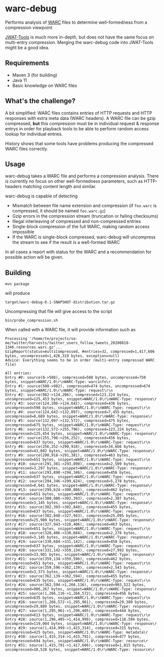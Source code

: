 # warc-debug

Performs analysis of [WARC](https://iipc.github.io/warc-specifications/specifications/warc-format/warc-1.0/) files
to determine well-formedness from a compression viewpoint.

[JWAT-Tools](https://github.com/netarchivesuite/jwat-tools) is much more in-depth, but does not have the same focus
on multi-entry compression. Merging the warc-debug code into JWAT-Tools might be a good idea.
  

## Requirements
 
 * Maven 3 (for building)
 * Java 11
 * Basic knowledge on WARC files

## What's the challenge?

A bit simplified: WARC files contains entries of HTTP requests and HTTP responses with extra meta data (WARC headers).
A WARC file can be gzip compressed, **but** this compression must be in individual request & response entrys in order
for playback tools to be able to perform random access lookup for individual entries.    

History shows that some tools have problems producing the compressed WARC files correctly.

## Usage

warc-debug takes a WARC file and performs a compression analysis. There is currently no focus on other well-formedness
parameters, such as HTTP-headers matching content length and similar.

warc-debug is capable of detecting

 * Mismatch between file name extension and compression (if `foo.warc` is compressed, it should be named `foo.warc.gz`)
 * Gzip errors in the compression stream (truncation or failing checksums)   
 * Illegal interleaving of compressed and non-compressed entries
 * Single-block compression of the full WARC, making random access impossible
  * If the WARC is single-block compressed, warc-debug will uncompress the stream to see if the result is a well-formed
    WARC        

In all cases a report with status for the WARC and a recommendation for possible action will be given.

## Building

```
mvn package
```

will produce 
```
target/warc-debug-0.1-SNAPSHOT-distribution.tar.gz
```

Uncompressing that file will give access to the script
```
bin/probe_compression.sh
```
When called with a WARC file, it will provide information such as

```
Processing '/home/te/projects/so-me/twitter/harvests/twitter_users_follow_tweets_20200818-1346.resources.warc.gz'...
GzipReport(status=multiCompressed, #entries=32, compressed=1,417,606 bytes, uncompressed=1,426,319 bytes, exception=null)
Advice: Everything seems to be in order (multi-entry compressed WARC file)

All entries:
Entry #0: source(0->508), compressed=508 bytes, uncompressed=750 bytes, snippet=WARC/1.0\r\nWARC-Type: warcinfo\r
Entry #1: source(508->982), compressed=474 bytes, uncompressed=674 bytes, snippet=WARC/1.0\r\nWARC-Type: request\r\n
Entry #2: source(982->124,206), compressed=123,224 bytes, uncompressed=125,453 bytes, snippet=WARC/1.0\r\nWARC-Type: response\r
Entry #3: source(124,206->124,642), compressed=436 bytes, uncompressed=598 bytes, snippet=WARC/1.0\r\nWARC-Type: request\r\n
Entry #4: source(124,642->132,097), compressed=7,455 bytes, uncompressed=8,689 bytes, snippet=WARC/1.0\r\nWARC-Type: response\r
Entry #5: source(132,097->132,572), compressed=475 bytes, uncompressed=675 bytes, snippet=WARC/1.0\r\nWARC-Type: request\r\n
Entry #6: source(132,572->255,796), compressed=123,224 bytes, uncompressed=125,454 bytes, snippet=WARC/1.0\r\nWARC-Type: response\r
Entry #7: source(255,796->256,252), compressed=456 bytes, uncompressed=637 bytes, snippet=WARC/1.0\r\nWARC-Type: request\r\n
Entry #8: source(256,252->290,918), compressed=34,666 bytes, uncompressed=43,602 bytes, snippet=WARC/1.0\r\nWARC-Type: response\r
Entry #9: source(290,918->291,381), compressed=463 bytes, uncompressed=651 bytes, snippet=WARC/1.0\r\nWARC-Type: request\r\n
Entry #10: source(291,381->293,890), compressed=2,509 bytes, uncompressed=3,297 bytes, snippet=WARC/1.0\r\nWARC-Type: response\r
Entry #11: source(293,890->294,346), compressed=456 bytes, uncompressed=637 bytes, snippet=WARC/1.0\r\nWARC-Type: request\r\n
Entry #12: source(294,346->299,624), compressed=5,278 bytes, uncompressed=8,641 bytes, snippet=WARC/1.0\r\nWARC-Type: response\r
Entry #13: source(299,624->300,086), compressed=462 bytes, uncompressed=651 bytes, snippet=WARC/1.0\r\nWARC-Type: request\r\n
Entry #14: source(300,086->302,393), compressed=2,307 bytes, uncompressed=3,145 bytes, snippet=WARC/1.0\r\nWARC-Type: response\r
Entry #15: source(302,393->302,848), compressed=455 bytes, uncompressed=637 bytes, snippet=WARC/1.0\r\nWARC-Type: request\r\n
Entry #16: source(302,848->327,943), compressed=25,095 bytes, uncompressed=25,980 bytes, snippet=WARC/1.0\r\nWARC-Type: response\r
Entry #17: source(327,943->328,406), compressed=463 bytes, uncompressed=651 bytes, snippet=WARC/1.0\r\nWARC-Type: request\r\n
Entry #18: source(328,406->330,684), compressed=2,278 bytes, uncompressed=3,145 bytes, snippet=WARC/1.0\r\nWARC-Type: response\r
Entry #19: source(330,684->331,142), compressed=458 bytes, uncompressed=637 bytes, snippet=WARC/1.0\r\nWARC-Type: request\r\n
Entry #20: source(331,142->359,134), compressed=27,992 bytes, uncompressed=33,901 bytes, snippet=WARC/1.0\r\nWARC-Type: response\r
Entry #21: source(359,134->359,596), compressed=462 bytes, uncompressed=651 bytes, snippet=WARC/1.0\r\nWARC-Type: request\r\n
Entry #22: source(359,596->362,139), compressed=2,543 bytes, uncompressed=3,373 bytes, snippet=WARC/1.0\r\nWARC-Type: response\r
Entry #23: source(362,139->362,594), compressed=455 bytes, uncompressed=635 bytes, snippet=WARC/1.0\r\nWARC-Type: request\r\n
Entry #24: source(362,594->1,266,116), compressed=903,522 bytes, uncompressed=906,267 bytes, snippet=WARC/1.0\r\nWARC-Type: response\r
Entry #25: source(1,266,116->1,266,572), compressed=456 bytes, uncompressed=635 bytes, snippet=WARC/1.0\r\nWARC-Type: request\r\n
Entry #26: source(1,266,572->1,295,961), compressed=29,389 bytes, uncompressed=29,889 bytes, snippet=WARC/1.0\r\nWARC-Type: response\r
Entry #27: source(1,295,961->1,296,405), compressed=444 bytes, uncompressed=613 bytes, snippet=WARC/1.0\r\nWARC-Type: request\r\n
Entry #28: source(1,296,405->1,414,999), compressed=118,594 bytes, uncompressed=119,004 bytes, snippet=WARC/1.0\r\nWARC-Type: response\r
Entry #29: source(1,414,999->1,415,314), compressed=315 bytes, uncompressed=425 bytes, snippet=WARC/1.0\r\nWARC-Type: metadata\r
Entry #30: source(1,415,314->1,415,791), compressed=477 bytes, uncompressed=694 bytes, snippet=WARC/1.0\r\nWARC-Type: resource\r
Entry #31: source(1,415,791->1,417,606), compressed=1,815 bytes, uncompressed=10,528 bytes, snippet=WARC/1.0\r\nWARC-Type: resource\r
```
